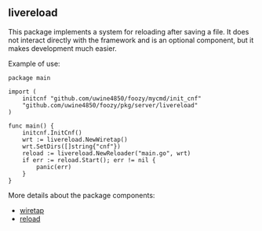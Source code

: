 ## livereload
This package implements a system for reloading after saving a file. It does not interact directly with the framework and is an optional component, but it makes development much easier.

Example of use:
```golang
package main

import (
	initcnf "github.com/uwine4850/foozy/mycmd/init_cnf"
	"github.com/uwine4850/foozy/pkg/server/livereload"
)

func main() {
	initcnf.InitCnf()
	wrt := livereload.NewWiretap()
	wrt.SetDirs([]string{"cnf"})
	reload := livereload.NewReloader("main.go", wrt)
	if err := reload.Start(); err != nil {
		panic(err)
	}
}
```

More details about the package components:

* [wiretap](/server/livereload/wiretap)
* [reload](/server/livereload/reload)